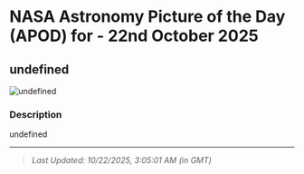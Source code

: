 
# NASA Astronomy Picture of the Day (APOD) for - 22nd October 2025
## undefined

![undefined](undefined)

### Description
undefined

---
> _Last Updated: 10/22/2025, 3:05:01 AM (in GMT)_
